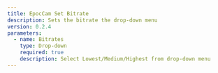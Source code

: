 ```yaml
---
title: EpocCam Set Bitrate
description: Sets the bitrate the drop-down menu
version: 0.2.4
parameters:
  - name: Bitrates
    type: Drop-down
    required: true
    description: Select Lowest/Medium/Highest from drop-down menu
---
```

